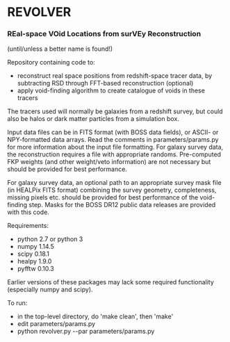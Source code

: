 # REVOLVER

### REal-space VOid Locations from surVEy Reconstruction
(until/unless a better name is found!)

Repository containing code to:

   - reconstruct real space positions from redshift-space tracer data, by subtracting RSD through FFT-based reconstruction (optional)
   - apply void-finding algorithm to create catalogue of voids in these tracers
   
The tracers used will normally be galaxies from a redshift survey, but could also be halos or dark matter 
particles from a simulation box.

Input data files can be in FITS format (with BOSS data fields), or ASCII- or NPY-formatted data arrays.
Read the comments in parameters/params.py for more information about the input file formatting. For galaxy
survey data, the reconstruction requires a file with appropriate randoms. Pre-computed FKP weights (and 
other weight/veto information) are not necessary but should be provided for best performance. 

For galaxy survey data, an optional path to an appropriate survey mask file (in HEALPix FITS format) combining 
the survey geometry, completeness, missing pixels etc. should be provided for best performance of the 
void-finding step. Masks for the BOSS DR12 public data releases are provided with this code.

Requirements:
   - python 2.7 or python 3
   - numpy 1.14.5
   - scipy 0.18.1
   - healpy 1.9.0
   - pyfftw 0.10.3

Earlier versions of these packages may lack some required functionality (especially numpy and scipy). 
   
To run:
   - in the top-level directory, do 'make clean', then 'make'
   - edit parameters/params.py
   - python revolver.py --par parameters/params.py